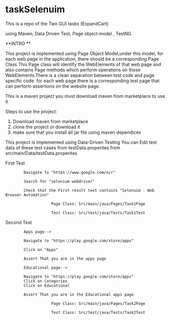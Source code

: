 # taskSelenuim

This is a repo of the Two GUI tasks (ExpandCart) 

using Maven, Data Driven Test, Page object model , TestNG  

**INTRO **

This project is implemented using Page Object Model,under this model, for each web page in the application, there should be a corresponding Page Class This Page class will identify the WebElements of that web page and also contains Page methods which perform operations on those WebElements.There is a clean separation between test code and page specific code. for each web page there is a corresponding test page that can perform assertions on the website page.

This is a maven project you must download maven from marketplace to use it 

Steps to use the project:
1. Download maven from marketplace
2. clone the project or download it 
3. make sure that you install all jar file using maven dependices 

This project is implemented using Data-Driven Testing
You can Edit test data of these test cases from testData.properites from src/main/Data/testData.properites

First Test   

            Navigate to "https://www.google.com/ncr" 
            
            Search for "selenium webdriver" 
            
            Check that the First result text contains "Selenuim - Web Browser Automation" 
               
                        Page Class: Src/main/java/Pages/Task1Page 
                        
                        Test Class: Src/test/java/Tests/Task1Test
Second Test

            Apps page-->

            Navigate to "https://play.google.com/store/apps" 
            
            Click on "Apps" 
            
            Assert That you are in the apps page
            
            Educational page-->
            
            Navigate to "https://play.google.com/store/apps" 
            Click on Categories 
            Click on Educational 
            
            Assert That you are in the Educational apps page

                        Page Class: Src/main/java/Pages/Task2Page 
                        
                        Test Class: Src/test/java/Tests/Task2Test